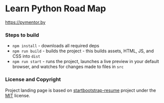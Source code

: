 # Learn Python Road Map

https://pymentor.by

### Steps to build

- `npm install` - downloads all required deps
- `npm run build` - builds the project - this builds assets, HTML, JS, and CSS into `dist`
- `npm run start` - runs the project, launches a live preview in your default browser, and watches for changes made to files in `src`

### License and Copyright

Project landing page is based on [startbootstrap-resume](https://github.com/StartBootstrap/startbootstrap-resume) project under the [MIT](https://github.com/StartBootstrap/startbootstrap-resume/blob/gh-pages/LICENSE) license.
